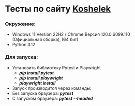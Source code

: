 # Тесты по сайту [Koshelek](https://koshelek.ru/authorization/signup)

### Окружение:
+ Windows 11 Version 22H2 / Chrome Версия 120.0.6099.110 (Официальная сборка), (64 бит)
+ Python 3.12

### Для запуска:
+ Установить библиотеку Pytest и Playwright
  + ***pip install pytest***
  + ***pip install playwright***
  + ***playwright install***
+ Запуск производится через команды:
+ Без запуска браузера: ***pytest***
+ С запуском браузера: ***pytest --headed***
